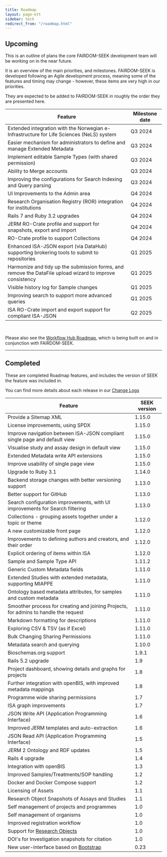 ```yaml
---
title: Roadmap
layout: page-ett
sidebar: tech
redirect_from: "/roadmap.html"
---
```


## Upcoming

This is an outline of plans the core FAIRDOM-SEEK development team will be working on in the near future.

It is an overview of the main priorities, and milestones. FAIRDOM-SEEK is developed following an Agile development process, meaning some of the features and timing may change - however, these items are very high in our priorities. 

They are expected to be added to FAIRDOM-SEEK in roughly the order they are presented here.

| Feature | Milestone date |
| --- |----------------|
| Extended integration with the Norwegian e-Infrastructure for Life Sciences (NeLS) system | Q3 2024 |
| Easier mechanism for administrators to define and manage Extended Metadata | Q3 2024 |
| Implement editable Sample Types (with shared permission) | Q3 2024 |
| Ability to Merge accounts | Q3 2024 |
| Improving the configurations for Search Indexing and Query parsing | Q3 2024 |
| UI Improvements to the Admin area | Q4 2024 |
| Research Organisation Registry (ROR) integration for institutions | Q4 2024 |
| Rails 7 and Ruby 3.2 upgrades | Q4 2024 |
| JERM RO-Crate profile and support for snapshots, export and import | Q4 2024 |
| RO-Crate profile to support Collections | Q4 2024 |
| Enhanced ISA-JSON export (via DataHub) supporting brokering tools to submit to repositories | Q1 2025 |
| Harmonize and tidy up the submission forms, and remove the DataFile upload wizard to improve consistency | Q1 2025 |
| Visible history log for Sample changes | Q1 2025 |
| Improving search to support more advanced queries | Q1 2025 |
| ISA RO-Crate import and export support for compliant ISA-JSON | Q2 2025 |

<br/>

Please also see the [Workflow Hub Roadmap](https://about.workflowhub.eu/roadmap/), 
which is being built on and in conjunction with FAIRDOM-SEEK.

---


## Completed

These are completed Roadmap features, and includes the version of SEEK the feature was included in.

You can find more details about each release in our [Change Logs](/tech/releases/)


| Feature | SEEK version |
| --- |-------------|
| Provide a Sitemap XML | 1.15.0 |
| License improvements, using SPDX | 1.15.0 |
| Improve navigation between ISA-JSON compliant single page and default view | 1.15.0 |
| Visualise study and assay design in default view | 1.15.0 |
| Extended Metadata write API extensions | 1.15.0 |
| Improve usability of single page view | 1.15.0 |
| Upgrade to Ruby 3.1 | 1.14.0      |
| Backend storage changes with better versioning support | 1.13.0      |
| Better support for GitHub | 1.13.0      |
| Search configuration improvements, with UI improvements for Search filtering | 1.13.0      |
| Collections - grouping assets together under a topic or theme | 1.12.0      |
| A new customizable front page | 1.12.0      |
| Improvements to defining authors and creators, and their order | 1.12.0      |
| Explicit ordering of items within ISA | 1.12.0      |
| Sample and Sample Type API | 1.11.2      |
| Generic Custom Metadata fields | 1.11.0      |
| Extended Studies with extended metadata, supporting MIAPPE | 1.11.0      |
| Ontology based metadata attributes, for samples and custom metadata | 1.11.0      |
| Smoother process for creating and joining Projects, for admins to handle the request | 1.11.0      |
| Markdown formatting for descriptions | 1.11.0      |
| Exploring CSV & TSV (as if Excel) | 1.11.0      |
| Bulk Changing Sharing Permissions | 1.11.0      |
| Metadata search and querying | 1.10.0      |
| Bioschemas.org support | 1.9.1       |
| Rails 5.2 upgrade | 1.9         |
| Project dashboard, showing details and graphs for projects | 1.8         |
| Further integration with openBIS, with improved metadata mappings | 1.8         |
| Programme wide sharing permissions | 1.7         |
| ISA graph improvements | 1.7         |
| JSON Write API (Application Programming Interface) | 1.6         |
| Improved JERM templates and auto-extraction | 1.6         |
| JSON Read API (Application Programming Interface) | 1.5         |
| JERM 2 Ontology and RDF updates | 1.5         |
| Rails 4 upgrade | 1.4         |
| Integration with openBIS | 1.3         |
| Improved Samples/Treatments/SOP handling | 1.2         |
| Docker and Docker Compose support | 1.2         |
| Licensing of Assets | 1.1         |
| Research Object Snapshots of Assays and Studies | 1.1         |
| Self management of projects and programmes | 1.0         |
| Self management of organisms | 1.0         |
| Improved registration workflow | 1.0         |
| Support for [Research Objects](http://www.researchobject.org/) | 1.0         |
| DOI's for Investigation snapshots for citation | 1.0         |
| New user-interface based on [Bootstrap](http://getbootstrap.com) | 0.23        |

